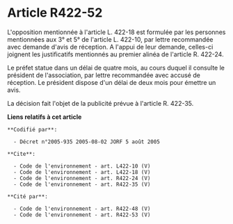 # Article R422-52

L'opposition mentionnée à l'article L. 422-18 est formulée par les personnes mentionnées aux 3° et 5° de l'article L. 422-10,
par lettre recommandée avec demande d'avis de réception. A l'appui de leur demande, celles-ci joignent les justificatifs
mentionnés au premier alinéa de l'article R. 422-24. 

Le préfet statue dans un délai de quatre mois, au cours duquel il consulte le président de l'association, par lettre
recommandée avec accusé de réception. Le président dispose d'un délai de deux mois pour émettre un avis. 

La décision fait l'objet de la publicité prévue à l'article R. 422-35.

**Liens relatifs à cet article**

	**Codifié par**:

	  - Décret n°2005-935 2005-08-02 JORF 5 août 2005

	**Cite**:

	  - Code de l'environnement - art. L422-10 (V)
	  - Code de l'environnement - art. L422-18 (V)
	  - Code de l'environnement - art. R422-24 (V)
	  - Code de l'environnement - art. R422-35 (V)

	**Cité par**:

	  - Code de l'environnement - art. R422-48 (V)
	  - Code de l'environnement - art. R422-53 (V)

